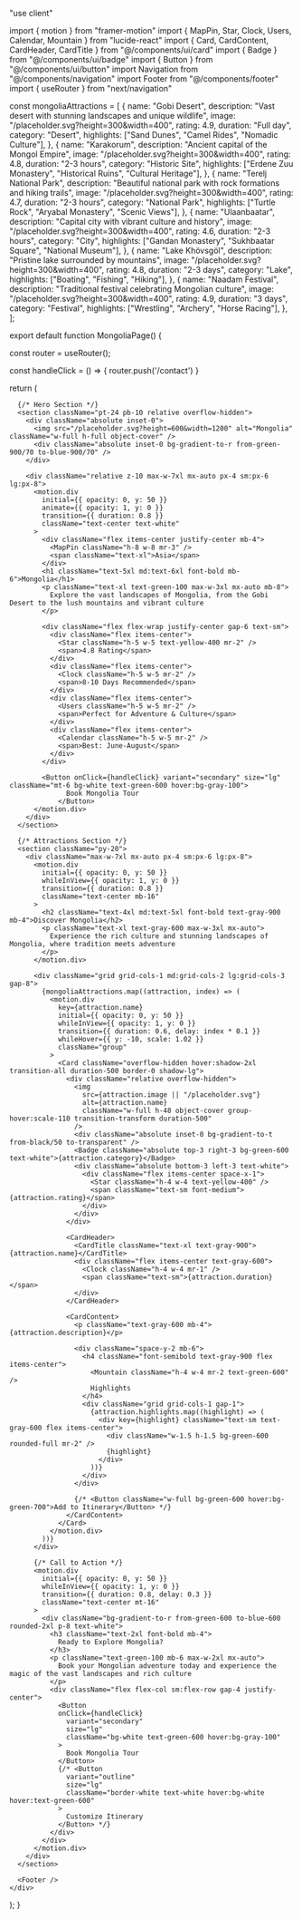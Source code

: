 "use client"

import { motion } from "framer-motion"
import { MapPin, Star, Clock, Users, Calendar, Mountain } from "lucide-react"
import { Card, CardContent, CardHeader, CardTitle } from "@/components/ui/card"
import { Badge } from "@/components/ui/badge"
import { Button } from "@/components/ui/button"
import Navigation from "@/components/navigation"
import Footer from "@/components/footer"
import { useRouter } from "next/navigation"

const mongoliaAttractions = [
{
name: "Gobi Desert",
description: "Vast desert with stunning landscapes and unique wildlife",
image: "/placeholder.svg?height=300&width=400",
rating: 4.9,
duration: "Full day",
category: "Desert",
highlights: ["Sand Dunes", "Camel Rides", "Nomadic Culture"],
},
{
name: "Karakorum",
description: "Ancient capital of the Mongol Empire",
image: "/placeholder.svg?height=300&width=400",
rating: 4.8,
duration: "2-3 hours",
category: "Historic Site",
highlights: ["Erdene Zuu Monastery", "Historical Ruins", "Cultural Heritage"],
},
{
name: "Terelj National Park",
description: "Beautiful national park with rock formations and hiking trails",
image: "/placeholder.svg?height=300&width=400",
rating: 4.7,
duration: "2-3 hours",
category: "National Park",
highlights: ["Turtle Rock", "Aryabal Monastery", "Scenic Views"],
},
{
name: "Ulaanbaatar",
description: "Capital city with vibrant culture and history",
image: "/placeholder.svg?height=300&width=400",
rating: 4.6,
duration: "2-3 hours",
category: "City",
highlights: ["Gandan Monastery", "Sukhbaatar Square", "National Museum"],
},
{
name: "Lake Khövsgöl",
description: "Pristine lake surrounded by mountains",
image: "/placeholder.svg?height=300&width=400",
rating: 4.8,
duration: "2-3 days",
category: "Lake",
highlights: ["Boating", "Fishing", "Hiking"],
},
{
name: "Naadam Festival",
description: "Traditional festival celebrating Mongolian culture",
image: "/placeholder.svg?height=300&width=400",
rating: 4.9,
duration: "3 days",
category: "Festival",
highlights: ["Wrestling", "Archery", "Horse Racing"],
},
];

export default function MongoliaPage() {

const router = useRouter();

const handleClick = () => {
router.push('/contact')
}

return (
<div className="min-h-screen bg-gradient-to-b from-sky-50 to-blue-50">
<Navigation />

      {/* Hero Section */}
      <section className="pt-24 pb-10 relative overflow-hidden">
        <div className="absolute inset-0">
          <img src="/placeholder.svg?height=600&width=1200" alt="Mongolia" className="w-full h-full object-cover" />
          <div className="absolute inset-0 bg-gradient-to-r from-green-900/70 to-blue-900/70" />
        </div>

        <div className="relative z-10 max-w-7xl mx-auto px-4 sm:px-6 lg:px-8">
          <motion.div
            initial={{ opacity: 0, y: 50 }}
            animate={{ opacity: 1, y: 0 }}
            transition={{ duration: 0.8 }}
            className="text-center text-white"
          >
            <div className="flex items-center justify-center mb-4">
              <MapPin className="h-8 w-8 mr-3" />
              <span className="text-xl">Asia</span>
            </div>
            <h1 className="text-5xl md:text-6xl font-bold mb-6">Mongolia</h1>
            <p className="text-xl text-green-100 max-w-3xl mx-auto mb-8">
              Explore the vast landscapes of Mongolia, from the Gobi Desert to the lush mountains and vibrant culture
            </p>

            <div className="flex flex-wrap justify-center gap-6 text-sm">
              <div className="flex items-center">
                <Star className="h-5 w-5 text-yellow-400 mr-2" />
                <span>4.8 Rating</span>
              </div>
              <div className="flex items-center">
                <Clock className="h-5 w-5 mr-2" />
                <span>8-10 Days Recommended</span>
              </div>
              <div className="flex items-center">
                <Users className="h-5 w-5 mr-2" />
                <span>Perfect for Adventure & Culture</span>
              </div>
              <div className="flex items-center">
                <Calendar className="h-5 w-5 mr-2" />
                <span>Best: June-August</span>
              </div>
            </div>

            <Button onClick={handleClick} variant="secondary" size="lg" className="mt-6 bg-white text-green-600 hover:bg-gray-100">
                  Book Mongolia Tour
                </Button>
          </motion.div>
        </div>
      </section>

      {/* Attractions Section */}
      <section className="py-20">
        <div className="max-w-7xl mx-auto px-4 sm:px-6 lg:px-8">
          <motion.div
            initial={{ opacity: 0, y: 50 }}
            whileInView={{ opacity: 1, y: 0 }}
            transition={{ duration: 0.8 }}
            className="text-center mb-16"
          >
            <h2 className="text-4xl md:text-5xl font-bold text-gray-900 mb-4">Discover Mongolia</h2>
            <p className="text-xl text-gray-600 max-w-3xl mx-auto">
              Experience the rich culture and stunning landscapes of Mongolia, where tradition meets adventure
            </p>
          </motion.div>

          <div className="grid grid-cols-1 md:grid-cols-2 lg:grid-cols-3 gap-8">
            {mongoliaAttractions.map((attraction, index) => (
              <motion.div
                key={attraction.name}
                initial={{ opacity: 0, y: 50 }}
                whileInView={{ opacity: 1, y: 0 }}
                transition={{ duration: 0.6, delay: index * 0.1 }}
                whileHover={{ y: -10, scale: 1.02 }}
                className="group"
              >
                <Card className="overflow-hidden hover:shadow-2xl transition-all duration-500 border-0 shadow-lg">
                  <div className="relative overflow-hidden">
                    <img
                      src={attraction.image || "/placeholder.svg"}
                      alt={attraction.name}
                      className="w-full h-48 object-cover group-hover:scale-110 transition-transform duration-500"
                    />
                    <div className="absolute inset-0 bg-gradient-to-t from-black/50 to-transparent" />
                    <Badge className="absolute top-3 right-3 bg-green-600 text-white">{attraction.category}</Badge>
                    <div className="absolute bottom-3 left-3 text-white">
                      <div className="flex items-center space-x-1">
                        <Star className="h-4 w-4 text-yellow-400" />
                        <span className="text-sm font-medium">{attraction.rating}</span>
                      </div>
                    </div>
                  </div>

                  <CardHeader>
                    <CardTitle className="text-xl text-gray-900">{attraction.name}</CardTitle>
                    <div className="flex items-center text-gray-600">
                      <Clock className="h-4 w-4 mr-1" />
                      <span className="text-sm">{attraction.duration}</span>
                    </div>
                  </CardHeader>

                  <CardContent>
                    <p className="text-gray-600 mb-4">{attraction.description}</p>

                    <div className="space-y-2 mb-6">
                      <h4 className="font-semibold text-gray-900 flex items-center">
                        <Mountain className="h-4 w-4 mr-2 text-green-600" />
                        Highlights
                      </h4>
                      <div className="grid grid-cols-1 gap-1">
                        {attraction.highlights.map((highlight) => (
                          <div key={highlight} className="text-sm text-gray-600 flex items-center">
                            <div className="w-1.5 h-1.5 bg-green-600 rounded-full mr-2" />
                            {highlight}
                          </div>
                        ))}
                      </div>
                    </div>

                    {/* <Button className="w-full bg-green-600 hover:bg-green-700">Add to Itinerary</Button> */}
                  </CardContent>
                </Card>
              </motion.div>
            ))}
          </div>

          {/* Call to Action */}
          <motion.div
            initial={{ opacity: 0, y: 50 }}
            whileInView={{ opacity: 1, y: 0 }}
            transition={{ duration: 0.8, delay: 0.3 }}
            className="text-center mt-16"
          >
            <div className="bg-gradient-to-r from-green-600 to-blue-600 rounded-2xl p-8 text-white">
              <h3 className="text-2xl font-bold mb-4">
                Ready to Explore Mongolia?
              </h3>
              <p className="text-green-100 mb-6 max-w-2xl mx-auto">
                Book your Mongolian adventure today and experience the magic of the vast landscapes and rich culture
              </p>
              <div className="flex flex-col sm:flex-row gap-4 justify-center">
                <Button
                onClick={handleClick}
                  variant="secondary"
                  size="lg"
                  className="bg-white text-green-600 hover:bg-gray-100"
                >
                  Book Mongolia Tour
                </Button>
                {/* <Button
                  variant="outline"
                  size="lg"
                  className="border-white text-white hover:bg-white hover:text-green-600"
                >
                  Customize Itinerary
                </Button> */}
              </div>
            </div>
          </motion.div>
        </div>
      </section>

      <Footer />
    </div>

);
}
